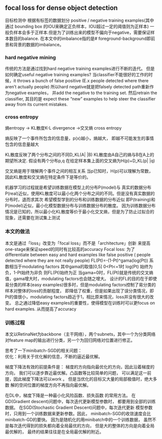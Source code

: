 ## focal loss for dense object detection

目标检测中 根据有标签的数据划分 positive / negative training examples(其中
通过 bounding box 的IOU来确定正负样本，IOU超过一定的阈值则为正样本)
一般负样本会多于正样本.但是为了训练出来的模型不偏向于negative，需要保证样本数目的balance.
在本文中的imbalance指的是# foreground-background即前景和背景的数据的imbalance。
### hard negative mining 
传统的方法是通过找到hard negative training examples进行不断的迭代。 
但是如何确定useful negative training examples?
当classifier不能很好的工作的时候，it throws a bunch of false positive
(E.x people detected where there aren’t actually people)
所以hard negative就是把falsely detected path重新作为negative examples，
并add the negative to the training set. 然后retrain the classifier, 其目的是
expect these “new” examples to help steer the classifier away from its current mistakes.


### cross entropy
熵entropy -> KL散度K-L divergence ->交叉熵 cross entropy   

熵反映了一个事件所包含的信息量，p(x)越小，熵越大，
即越不可能发生的事情包含的信息量越大  

KL散度反映了两个分布之间的不同D_KL(A| |B)
KL散度由A自己的熵与B在A上的期望所决定.
假设有两个分布p,q  在给定样本集上面的交叉熵为H(p)+D_KL(p| |q)  

交叉熵是用于理解两个事件之间的相互关系
当p已知时，H(p)可以理解为常数，
因此KL散度和交叉熵在特定条件下是等价的。  

机器学习的过程就是希望训练数据在模型上的分布P(model)与
真实的数据分布P(real)近似，使用KL散度可以最小化两个分布之间的不同。但是没有真实数据的分布时，退而求其次
希望模型学到的分布和训练数据的分布近似
即P(training)和P(model)近似，最小化模型数据分布与训练数据分布的散度。
因为训练数据分布情况是已知的，所以最小化KL散度等价于最小化交叉熵，但是为了防止过拟合的现象，还需要在测试集上测试

### 本文的做法
本文是通过「loss」改变为「focal loss」而不是「architecture」创新
来提高one-stage来保证speed的同时有比较高的accuracy
Focal loss: 为了differentiate between easy and hard examples
like false positive ( people detected where they are not really people)
FL(Pt)=-(1-Pt)^gama(log(Pt)) 系数相当于modulating factors
其中gama的取值[0,5]
0<Pt<=1时 log(Pt) 始终为负，1-Pt始终为非负 则FL(Pt)始终为正
当gama=0时，FL(Pt)就是传统的交叉熵值，gama增大时，modulating factors也会随之增大。
设计的FL的目的在于即使易分类的样本(easy examples)很多时，但是modulating factors控制了易分类的样本对整体的loss的贡献程度，
即降低了权重，但是如果出现了误分类情况，即Pt的值很小，modulating factors趋近于1，相比原来情况，loss并没有很大的改变。
总之通过降低easy examples的重要性，使得模型在训练时可以更focus on hard examples. 从而提高了accuracy

### 训练过程
本文以RetinaNet为backbone（主干网络），两个subnets，其中一个为分类网络对feature map的输出进行分类，另一个为回归网络对位置进行修正。  

思考了一下minibatch-SGD的相关问题：  
优化：利用关于优化解的信息，不断的逼近最优解。  

梯度下降法有效的前提条件是：
梯度的方向指向最优化的方向，因此沿着梯度的方向，
我们可以逐步靠近最优解。凸函数等比较简单的问题，
可以满足这一前提，因此梯度下降法可以work 。
但是当优化的目标又大量的局部极值时，绝大多数
解的空间位置的梯度方向不再指向最优解。  

在DL中，梯度下降是一种最小化风险函数、损失函数
的常用方法。
在GD(Gradient descent)问题中，每次迭代更新模型参数时，
都要用到全部的训练数据。
在SGD(Stochastic Gradient Descent)问题中，每次迭代更新
模型参数时，只用到一个训练数据来更新参数。因此，
minibatch-SGD的收敛速度会比minibatch-GD的要快。
因为是随机化的用minibatch中的一个训练数据，
虽然不是每次迭代得到的损失都向着全局最优的方向，
但是大的整体的方向是向着全局最优解的，
最终的结果往往是在全局最优解的附近。




